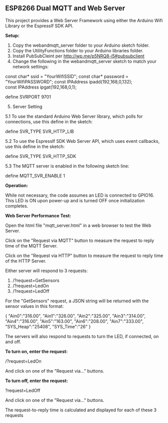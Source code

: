 <h2><strong>ESP8266 Dual MQTT and Web Server</strong></h2>

This project provides a Web Server Framework using either the Arduino Wifi Library or the EspressIf SDK API.

<strong>Setup:</strong>

1. Copy the webandmqtt_server folder to your Arduino sketch folder.
2. Copy the UtilityFunctions folder to your Arduino libraries folder.
3. Install PubSubCleint per http://wp.me/p5NRQ8-i5#pubsubclient
4. Change the following in the webandmqtt_server sketch to match your network settings:

const char* ssid = "YourWifiSSID";
const char* password = "YourWifiPASSWORD";
const IPAddress ipadd(192,168,0,132);     
const IPAddress ipgat(192,168,0,1); 

define SVRPORT 9701 

5. Server Setting

5.1 To use the standard Arduino Web Server library, which polls for connections, use this define in the sketch:

define SVR_TYPE SVR_HTTP_LIB

5.2 To use the EspressIf SDK Web Server API, which uses event callbacks, use this define in the sketch:

define SVR_TYPE SVR_HTTP_SDK

5.3 The MQTT server is enabled in the following sketch line:

define MQTT_SVR_ENABLE 1

<strong>Operation:</strong>

While not necessary, the code assumes an LED is connected to GPIO16. This LED is ON upon 
power-up and is turned OFF once initialization completes.


<strong>Web Server Performance Test:</strong>

Open the html file "mqtt_server.html" in a web browser to test the Web Server.

Click on the "Request via MQTT" button to measure the request to reply time of the MQTT Server.

Click on the "Request via HTTP" button to measure the request to reply time of the HTTP Server.

Either server will respond to 3 requests:

1. /?request=GetSensors
2. /?request=LedOn
3. /?request=LedOff

For the "GetSensors" request, a JSON string will be returned with the sensor values in this format:

{
"Ain0":"316.00",
"Ain1":"326.00",
"Ain2":"325.00",
"Ain3":"314.00",
"Ain4":"316.00",
"Ain5":"163.00",
"Ain6":"208.00",
"Ain7":"333.00",
"SYS_Heap":"25408",
"SYS_Time":"26"
}

The servers will also respond to requests to turn the LED, if connected, on and off.

<strong>To turn on, enter the request:</strong>

/?request=LedOn

And click on one of the "Request via..." buttons.

<strong>To turn off, enter the request:</strong>

?request=LedOff

And click on one of the "Request via..." buttons.

The request-to-reply time is calculated and displayed for each of these 3 requests
